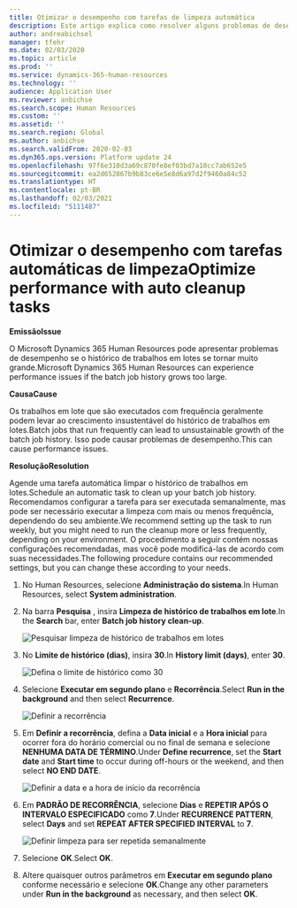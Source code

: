 ```yaml
---
title: Otimizar o desempenho com tarefas de limpeza automática
description: Este artigo explica como resolver alguns problemas de desempenho com o Microsoft Dynamics 365 Human Resources limpando o histórico de trabalhos em lotes.
author: andreabichsel
manager: tfehr
ms.date: 02/03/2020
ms.topic: article
ms.prod: ''
ms.service: dynamics-365-human-resources
ms.technology: ''
audience: Application User
ms.reviewer: anbichse
ms.search.scope: Human Resources
ms.custom: ''
ms.assetid: ''
ms.search.region: Global
ms.author: anbichse
ms.search.validFrom: 2020-02-03
ms.dyn365.ops.version: Platform update 24
ms.openlocfilehash: 97f6e310d3a69c870fe8ef03bd7a10cc7ab652e5
ms.sourcegitcommit: ea2d652867b9b83ce6e5e8d6a97d2f9460a84c52
ms.translationtype: HT
ms.contentlocale: pt-BR
ms.lasthandoff: 02/03/2021
ms.locfileid: "5111487"
---
```

# <a name="optimize-performance-with-auto-cleanup-tasks"></a><span data-ttu-id="aad45-103">Otimizar o desempenho com tarefas automáticas de limpeza</span><span class="sxs-lookup"><span data-stu-id="aad45-103">Optimize performance with auto cleanup tasks</span></span>

<span data-ttu-id="aad45-104">**Emissão**</span><span class="sxs-lookup"><span data-stu-id="aad45-104">**Issue**</span></span>

<span data-ttu-id="aad45-105">O Microsoft Dynamics 365 Human Resources pode apresentar problemas de desempenho se o histórico de trabalhos em lotes se tornar muito grande.</span><span class="sxs-lookup"><span data-stu-id="aad45-105">Microsoft Dynamics 365 Human Resources can experience performance issues if the batch job history grows too large.</span></span>

<span data-ttu-id="aad45-106">**Causa**</span><span class="sxs-lookup"><span data-stu-id="aad45-106">**Cause**</span></span>

<span data-ttu-id="aad45-107">Os trabalhos em lote que são executados com frequência geralmente podem levar ao crescimento insustentável do histórico de trabalhos em lotes.</span><span class="sxs-lookup"><span data-stu-id="aad45-107">Batch jobs that run frequently can lead to unsustainable growth of the batch job history.</span></span> <span data-ttu-id="aad45-108">Isso pode causar problemas de desempenho.</span><span class="sxs-lookup"><span data-stu-id="aad45-108">This can cause performance issues.</span></span> 

<span data-ttu-id="aad45-109">**Resolução**</span><span class="sxs-lookup"><span data-stu-id="aad45-109">**Resolution**</span></span>

<span data-ttu-id="aad45-110">Agende uma tarefa automática limpar o histórico de trabalhos em lotes.</span><span class="sxs-lookup"><span data-stu-id="aad45-110">Schedule an automatic task to clean up your batch job history.</span></span> <span data-ttu-id="aad45-111">Recomendamos configurar a tarefa para ser executada semanalmente, mas pode ser necessário executar a limpeza com mais ou menos frequência, dependendo do seu ambiente.</span><span class="sxs-lookup"><span data-stu-id="aad45-111">We recommend setting up the task to run weekly, but you might need to run the cleanup more or less frequently, depending on your environment.</span></span> <span data-ttu-id="aad45-112">O procedimento a seguir contém nossas configurações recomendadas, mas você pode modificá-las de acordo com suas necessidades.</span><span class="sxs-lookup"><span data-stu-id="aad45-112">The following procedure contains our recommended settings, but you can change these according to your needs.</span></span>

1. <span data-ttu-id="aad45-113">No Human Resources, selecione **Administração do sistema**.</span><span class="sxs-lookup"><span data-stu-id="aad45-113">In Human Resources, select **System administration**.</span></span>

2. <span data-ttu-id="aad45-114">Na barra **Pesquisa** , insira **Limpeza de histórico de trabalhos em lote**.</span><span class="sxs-lookup"><span data-stu-id="aad45-114">In the **Search** bar, enter **Batch job history clean-up**.</span></span>

   ![Pesquisar limpeza de histórico de trabalhos em lotes](media/talent-batch-history-cleanup-search-bar.png)

3. <span data-ttu-id="aad45-116">No **Limite de histórico (dias)**, insira **30**.</span><span class="sxs-lookup"><span data-stu-id="aad45-116">In **History limit (days)**, enter **30**.</span></span>

   ![Defina o limite de histórico como 30](media/talent-batch-history-cleanup-history-limit.png)

4. <span data-ttu-id="aad45-118">Selecione **Executar em segundo plano** e **Recorrência**.</span><span class="sxs-lookup"><span data-stu-id="aad45-118">Select **Run in the background** and then select **Recurrence**.</span></span>

   ![Definir a recorrência](media/talent-batch-history-cleanup-recurrence.png)

5. <span data-ttu-id="aad45-120">Em **Definir a recorrência**, defina a **Data inicial** e a **Hora inicial** para ocorrer fora do horário comercial ou no final de semana e selecione **NENHUMA DATA DE TÉRMINO**.</span><span class="sxs-lookup"><span data-stu-id="aad45-120">Under **Define recurrence**, set the **Start date** and **Start time** to occur during off-hours or the weekend, and then select **NO END DATE**.</span></span> 

   ![Definir a data e a hora de início da recorrência](media/talent-batch-history-cleanup-define-recurrence.png)

6. <span data-ttu-id="aad45-122">Em **PADRÃO DE RECORRÊNCIA**, selecione **Dias** e **REPETIR APÓS O INTERVALO ESPECIFICADO** como **7**.</span><span class="sxs-lookup"><span data-stu-id="aad45-122">Under **RECURRENCE PATTERN**, select **Days** and set **REPEAT AFTER SPECIFIED INTERVAL** to **7**.</span></span>

   ![Definir limpeza para ser repetida semanalmente](media/talent-batch-history-cleanup-recurrence-pattern.png)

7. <span data-ttu-id="aad45-124">Selecione **OK**.</span><span class="sxs-lookup"><span data-stu-id="aad45-124">Select **OK**.</span></span>

8. <span data-ttu-id="aad45-125">Altere quaisquer outros parâmetros em **Executar em segundo plano** conforme necessário e selecione **OK**.</span><span class="sxs-lookup"><span data-stu-id="aad45-125">Change any other parameters under **Run in the background** as necessary, and then select **OK**.</span></span>

